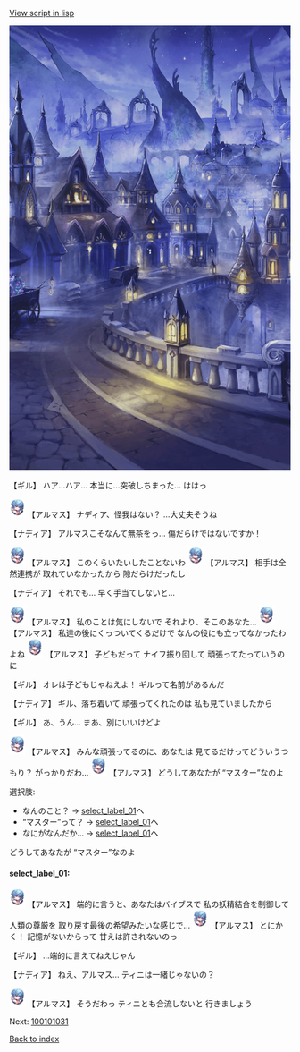 [View script in lisp](../scripts/100101021.txt)

![101_city_night3.png](../images/backgrounds/101_city_night3.png)

【ギル】
ハア…ハア…
本当に…突破しちまった…
ははっ

<img src="../images/units/3103811.png" alt="3103811.png" height="34"/>
【アルマス】
ナディア、怪我はない？
…大丈夫そうね

【ナディア】
アルマスこそなんて無茶をっ…
傷だらけではないですか！

<img src="../images/units/3103811.png" alt="3103811.png" height="34"/>
【アルマス】
このくらいたいしたことないわ

<img src="../images/units/3103811.png" alt="3103811.png" height="34"/>
【アルマス】
相手は全然連携が
取れていなかったから
隙だらけだったし

【ナディア】
それでも…
早く手当てしないと…

<img src="../images/units/3103811.png" alt="3103811.png" height="34"/>
【アルマス】
私のことは気にしないで
それより、そこのあなた…

<img src="../images/units/3103811.png" alt="3103811.png" height="34"/>
【アルマス】
私達の後にくっついてくるだけで
なんの役にも立ってなかったわよね

<img src="../images/units/3103811.png" alt="3103811.png" height="34"/>
【アルマス】
子どもだって
ナイフ振り回して
頑張ってたっていうのに

【ギル】
オレは子どもじゃねえよ！
ギルって名前があるんだ

【ナディア】
ギル、落ち着いて
頑張ってくれたのは
私も見ていましたから

【ギル】
あ、うん…
まあ、別にいいけどよ

<img src="../images/units/3103811.png" alt="3103811.png" height="34"/>
【アルマス】
みんな頑張ってるのに、あなたは
見てるだけってどういうつもり？
がっかりだわ…

<img src="../images/units/3103811.png" alt="3103811.png" height="34"/>
【アルマス】
どうしてあなたが
“マスター”なのよ

選択肢:
- なんのこと？ → [select_label_01](#select_label_01)へ
- “マスター”って？ → [select_label_01](#select_label_01)へ
- なにがなんだか… → [select_label_01](#select_label_01)へ

どうしてあなたが
“マスター”なのよ

#### select_label_01:

<img src="../images/units/3103811.png" alt="3103811.png" height="34"/>
【アルマス】
端的に言うと、あなたはバイブスで
私の妖精結合を制御して人類の尊厳を
取り戻す最後の希望みたいな感じで…

<img src="../images/units/3103811.png" alt="3103811.png" height="34"/>
【アルマス】
とにかく！
記憶がないからって
甘えは許されないのっ

【ギル】
…端的に言えてねえじゃん

【ナディア】
ねえ、アルマス…
ティニは一緒じゃないの？

<img src="../images/units/3103811.png" alt="3103811.png" height="34"/>
【アルマス】
そうだわっ
ティニとも合流しないと
行きましょう


Next: [100101031](100101031.md)

[Back to index](index.md)
